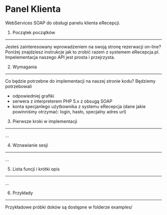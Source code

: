 Panel Klienta
============

WebServices SOAP do obsługi panelu klienta eRecepcji. 

1. Początek początków
----------------------------

Jesteś zainteresowany wprowadzeniem na swoją stronę rezerwacji on-line? Poniżej znajdziesz instrukcje jak to zrobić razem z systemem eRecepcja.pl. Impelementacja naszego API jest prosta i przejrzysta.

2. Wymagania
---
Co będzie potrzebne do implementacji na naszej stronie kodu? Będziemy potrzebowali
- odpowiedniej grafiki
- serwera z interpreterem PHP 5.x z obsugą SOAP
- konta specjanlego użytkownika z systemu eRecepcja (dane jakie powinniśmy otrzymać: login, hasło, specjalny adres url)

3. Pierwsze kroki w implementacji
---
...

4. Wznawianie sesji
---
...

5. Lista funcji i krótki opis
---
...

6. Przykłady
---
Przykładowe próbki doków są dostępne w folderze examples/

